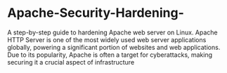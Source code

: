 # Apache-Security-Hardening-
A step-by-step guide to hardening Apache web server on Linux. Apache HTTP Server is one of the most widely used web server applications globally, powering a significant portion of websites and web applications. Due to its popularity, Apache is often a target for cyberattacks, making securing it a crucial aspect of infrastructure
